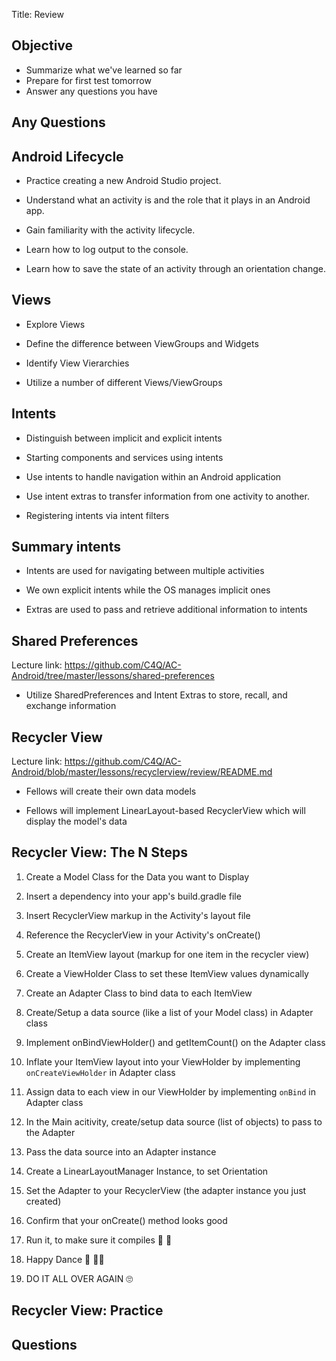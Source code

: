 
Title: Review

## Objective

- Summarize what we've learned so far
- Prepare for first test tomorrow
- Answer any questions you have

## Any Questions


## Android Lifecycle

- Practice creating a new Android Studio project.

- Understand what an activity is and the role that it plays in an Android app.

- Gain familiarity with the activity lifecycle.

- Learn how to log output to the console.

- Learn how to save the state of an activity through an orientation change.


## Views

- Explore Views

- Define the difference between ViewGroups and Widgets

- Identify View Vierarchies

- Utilize a number of different Views/ViewGroups


## Intents 

- Distinguish between implicit and explicit intents

- Starting components and services using intents

- Use intents to handle navigation within an Android application

- Use intent extras to transfer information from one activity to another.

- Registering intents via intent filters


## Summary intents

- Intents are used for navigating between multiple activities

- We own explicit intents while the OS manages implicit ones

- Extras are used to pass and retrieve additional information to intents

## Shared Preferences

Lecture link: https://github.com/C4Q/AC-Android/tree/master/lessons/shared-preferences

- Utilize SharedPreferences and Intent Extras to store, recall, and exchange information

## Recycler View

Lecture link: https://github.com/C4Q/AC-Android/blob/master/lessons/recyclerview/review/README.md

- Fellows will create their own data models

- Fellows will implement LinearLayout-based RecyclerView which will display the model's data

## Recycler View: The N Steps

1. Create a Model Class for the Data you want to Display

2. Insert a dependency into your app's build.gradle file

3. Insert RecyclerView markup in the Activity's layout file 

4. Reference the RecyclerView in your Activity's onCreate()

5. Create an ItemView layout (markup for one item in the recycler view)

6. Create a ViewHolder Class to set these ItemView values dynamically

7. Create an Adapter Class to bind data to each ItemView

8. Create/Setup a data source (like a list of your Model class) in Adapter class

9. Implement onBindViewHolder() and getItemCount() on the Adapter class

10. Inflate your ItemView layout into your ViewHolder by implementing `onCreateViewHolder` in Adapter class

11. Assign data to each view in our ViewHolder by implementing `onBind` in Adapter class

12. In the Main acitivity, create/setup data source (list of objects) to pass to the Adapter

13. Pass the data source into an Adapter instance

14. Create a LinearLayoutManager Instance, to set Orientation

15. Set the Adapter to your RecyclerView (the adapter instance you just created)

17. Confirm that your onCreate() method looks good

18. Run it, to make sure it compiles 🤞 🤞

19. Happy Dance 🕺 💃🏽

20. DO IT ALL OVER AGAIN 🙄

## Recycler View: Practice

## Questions

